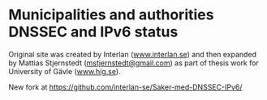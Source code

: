 Municipalities and authorities DNSSEC and IPv6 status
========
Original site was created by Interlan (www.interlan.se) and then
expanded by Mattias Stjernstedt (mstjernstedt@gmail.com) as part of thesis work for University
of Gävle (www.hig.se).

New fork at https://github.com/interlan-se/Saker-med-DNSSEC-IPv6/
